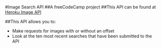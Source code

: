 #Image Search API ##A freeCodeCamp project
##This API can be found at [Heroku Image API](https://bennett-image-api.herokuapp.com/)

##This API allows you to:
* Make requests for images with or without an offset
* Look at the ten most recent searches that have been submitted to the API
